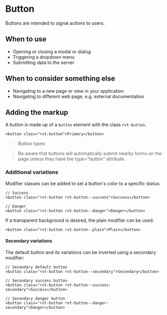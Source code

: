 # Button

Buttons are intended to signal actions to users.

## When to use

- Opening or closing a modal or dialog
- Triggering a dropdown menu
- Submitting data to the server

## When to consider something else

- Navigating to a new page or view in your application
- Navigating to different web page, e.g. external documentation

## Adding the markup

A button is made up of a `button` element with the class `rvt-button`.

```
<button class="rvt-button">Primary</button>
```

> Button types

> Be aware that buttons will automatically submit nearby forms on the page unless they have the type="button" attribute.

### Additional variations

Modifier classes can be added to set a button's color to a specific status:
```
// Success
<button class="rvt-button rvt-button--success">Success</button>

// Danger
<button class="rvt-button rvt-button--danger">Danger</button>
```

If a transparent background is desired, the plain modifier can be used.

```
<button class="rvt-button rvt-button--plain">Plain</button>
```

#### Secondary variations

The default button and its variations can be inverted using a secondary modifier:

```
// Secondary default button
<button class="rvt-button rvt-button--secondary">Secondary</button>

// Secondary success button
<button class="rvt-button rvt-button--success-secondary">Success</button>

// Secondary danger button
<button class="rvt-button rvt-button--danger-secondary">Danger</button>
```